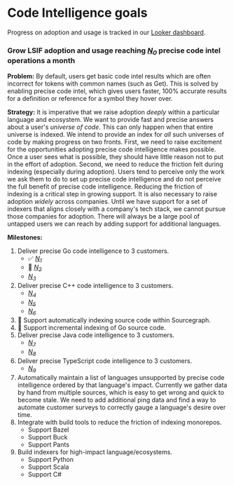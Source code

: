 # Code Intelligence goals

Progress on adoption and usage is tracked in our [Looker dashboard](https://sourcegraph.looker.com/dashboards/131).

### Grow LSIF adoption and usage reaching [*N<sub>0</sub>*][N0] precise code intel operations a month

**Problem:** By default, users get basic code intel results which are often incorrect for tokens with common names (such as Get). This is solved by enabling precise code intel, which gives users faster, 100% accurate results for a definition or reference for a symbol they hover over. 

**Strategy:** It is imperative that we raise adoption *deeply* within a particular language and ecosystem. We want to provide fast and precise answers about a user's _universe of code_. This can only happen when that entire universe is indexed. We intend to provide an index for _all_ such universes of code by making progress on two fronts. First, we need to raise excitement for the opportunities adopting precise code intelligence makes possible. Once a user sees what is possible, they should have little reason not to put in the effort of adoption. Second, we need to reduce the friction felt during indexing (especially during adoption). Users tend to perceive only the work we ask them to do to set up precise code intelligence and do not perceive the full benefit of precise code intelligence. Reducing the friction of indexing is a critical step in growing support. It is also necessary to raise adoption *widely* across companies. Until we have support for a set of indexers that aligns closely with a company's tech stack, we cannot pursue those companies for adoption. There will always be a large pool of untapped users we can reach by adding support for additional languages.

**Milestones:**

1. Deliver precise Go code intelligence to 3 customers.
    - ✅ [*N<sub>1</sub>*][N1]
    - 🔄 [*N<sub>2</sub>*][N2]
    - [*N<sub>3</sub>*][N3]
1. Deliver precise C++ code intelligence to 3 customers.
    - [*N<sub>4</sub>*][N4]
    - [*N<sub>5</sub>*][N5]
    - [*N<sub>6</sub>*][N6]
1. 🔄 Support automatically indexing source code within Sourcegraph.
1. 🔄 Support incremental indexing of Go source code.
1. Deliver precise Java code intelligence to 3 customers.
    - [*N<sub>7</sub>*][N7]
    - [*N<sub>8</sub>*][N8]
1. Deliver precise TypeScript code intelligence to 3 customers.
    - [*N<sub>9</sub>*][N9]
1. Automatically maintain a list of languages unsupported by precise code intelligence ordered by that language's impact. Currently we gather data by hand from multiple sources, which is easy to get wrong and quick to become stale. We need to add additional ping data and find a way to automate customer surveys to correctly gauge a language's desire over time.
1. Integrate with build tools to reduce the friction of indexing monorepos.
    - Support Bazel
    - Support Buck
    - Support Pants
1. Build indexers for high-impact language/ecosystems.
    - Support Python
    - Support Scala
    - Support C#

[N0]: https://docs.google.com/document/d/1T4KPRiRFVoAG2-yhokdxlKjozVflUOSH1k9X68PmrVs/edit#bookmark=id.63lmpljtve9f
[N1]: https://docs.google.com/document/d/1T4KPRiRFVoAG2-yhokdxlKjozVflUOSH1k9X68PmrVs/edit#bookmark=id.lgv97p81ib7i
[N2]: https://docs.google.com/document/d/1T4KPRiRFVoAG2-yhokdxlKjozVflUOSH1k9X68PmrVs/edit#bookmark=id.14bhbwgxexyk
[N3]: https://docs.google.com/document/d/1T4KPRiRFVoAG2-yhokdxlKjozVflUOSH1k9X68PmrVs/edit#bookmark=id.77q74hyj1vt7
[N4]: https://docs.google.com/document/d/1T4KPRiRFVoAG2-yhokdxlKjozVflUOSH1k9X68PmrVs/edit#bookmark=id.dody7tmh0cys
[N5]: https://docs.google.com/document/d/1T4KPRiRFVoAG2-yhokdxlKjozVflUOSH1k9X68PmrVs/edit#bookmark=id.yaz1er2nj6qx
[N6]: https://docs.google.com/document/d/1T4KPRiRFVoAG2-yhokdxlKjozVflUOSH1k9X68PmrVs/edit#bookmark=id.vu3qkq4e0r70
[N7]: https://docs.google.com/document/d/1T4KPRiRFVoAG2-yhokdxlKjozVflUOSH1k9X68PmrVs/edit#bookmark=id.22p5u8gdheua
[N8]: https://docs.google.com/document/d/1T4KPRiRFVoAG2-yhokdxlKjozVflUOSH1k9X68PmrVs/edit#bookmark=id.wugsa2bws90r
[N9]: https://docs.google.com/document/d/1T4KPRiRFVoAG2-yhokdxlKjozVflUOSH1k9X68PmrVs/edit#bookmark=id.xq968uve0czg
